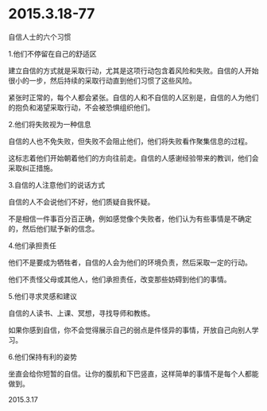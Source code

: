 2015.3.18-77
=============
自信人士的六个习惯

1.他们不停留在自己的舒适区  

建立自信的方式就是采取行动，尤其是这项行动包含着风险和失败。自信的人开始很小的一步，然后持续的采取行动直到他们习惯了这些风险。

紧张时正常的，每个人都会紧张。自信的人和不自信的人区别是，自信的人为他们的抱负和渴望采取行动，不会被恐惧组织他们。

2.他们将失败视为一种信息  

自信的人也不免失败，但失败不会阻止他们，他们将失败看作聚集信息的过程。

这标志着他们开始朝着他们的方向往前走。自信的人感谢经验带来的教训，他们会采取纠正措施。

3.自信的人注意他们的说话方式  

自信的人不会说他们不好，他们质疑自我怀疑。

不是相信一件事百分百正确，例如感觉像个失败者，他们认为有些事情是不确定的，然后他们赋予新的信念。

4.他们承担责任  

他们不是要成为牺牲者，自信的人会为他们的环境负责，然后采取一定的行动。

他们不责怪父母或其他人，他们承担责任，改变那些妨碍到他们的事情。

5.他们寻求灵感和建议  

自信的人读书、上课、冥想，寻找导师和教练。

如果你感到自信，你不会觉得展示自己的弱点是件怪异的事情，开放自己向别人学习。

6.他们保持有利的姿势  

坐直会给你短暂的自信。让你的腹肌和下巴竖直，这样简单的事情不是每个人都能做到。




2015.3.17